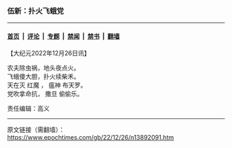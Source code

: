 ### 伍新：扑火飞蛾党

---

#### [首页](../../../..?n13892091) &nbsp;|&nbsp; [评论](../../../../../epoch-comment?n13892091) &nbsp;|&nbsp; [专题](../../../../../epoch-special?n13892091) &nbsp;|&nbsp; [禁闻](../../../../../epoch-news?n13892091) &nbsp;|&nbsp; [禁书](../../../../../books?n13892091) &nbsp;|&nbsp; [翻墙](https://github.com/gfw-breaker/nogfw/blob/master/README.md?n13892091)


<div class="post_content" id="artbody" itemprop="articleBody">
 <!-- article content begin -->
 <p>
  【大纪元2022年12月26日讯】
 </p>
 <p>
  农夫除虫祸，地头夜点火。
  <br/>
  飞蛾傻大胆，扑火续柴禾。
  <br/>
  天在灭
  <ok href="https://www.epochtimes.com/gb/tag/%E7%BA%A2%E9%AD%94.html">
   红魔
  </ok>
  ，
  <ok href="https://www.epochtimes.com/gb/tag/%E7%98%9F%E7%A5%9E.html">
   瘟神
  </ok>
  布天罗。
  <br/>
  党吹拿命抗，
  <ok href="https://www.epochtimes.com/gb/tag/%E6%92%92%E6%97%A6.html">
   撒旦
  </ok>
  偷偷乐。
 </p>
 <p>
  责任编辑：高义
 </p>
 <!-- article content end -->
 <div id="below_article_ad">
 </div>
</div>


---

原文链接（需翻墙）：https://www.epochtimes.com/gb/22/12/26/n13892091.htm